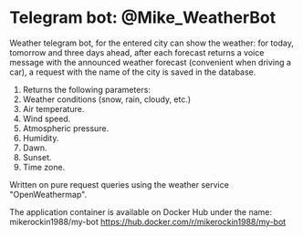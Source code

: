 # Telegram bot: @Mike_WeatherBot

Weather telegram bot, for the entered city can show the weather: for today, tomorrow and three days ahead,
after each forecast returns a voice message with the announced weather forecast (convenient when driving a car),
a request with the name of the city is saved in the database.

1. Returns the following parameters:
2. Weather conditions (snow, rain, cloudy, etc.)
3. Air temperature.
4. Wind speed.
5. Atmospheric pressure.
6. Humidity.
7. Dawn.
8. Sunset.
9. Time zone.

Written on pure request queries using the weather service "OpenWeathermap".

The application container is available on Docker Hub under the name: mikerockin1988/my-bot 
https://hub.docker.com/r/mikerockin1988/my-bot




